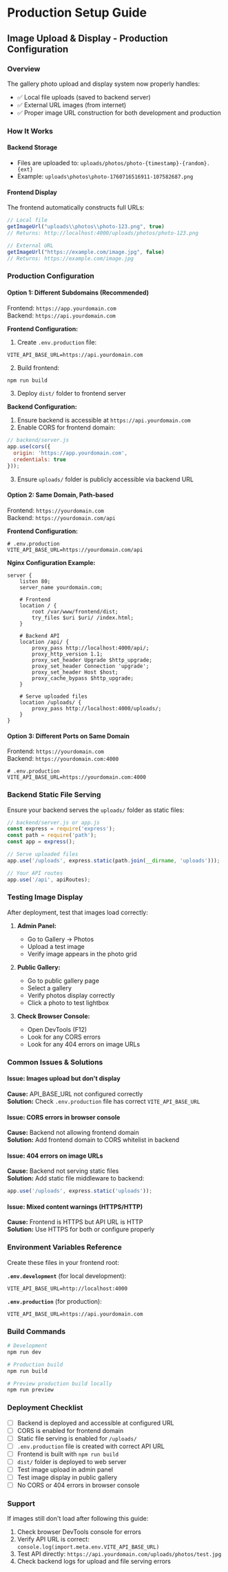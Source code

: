 # Production Setup Guide

## Image Upload & Display - Production Configuration

### Overview
The gallery photo upload and display system now properly handles:
- ✅ Local file uploads (saved to backend server)
- ✅ External URL images (from internet)
- ✅ Proper image URL construction for both development and production

### How It Works

#### Backend Storage
- Files are uploaded to: `uploads/photos/photo-{timestamp}-{random}.{ext}`
- Example: `uploads\photos\photo-1760716516911-107582687.png`

#### Frontend Display
The frontend automatically constructs full URLs:
```javascript
// Local file
getImageUrl("uploads\\photos\\photo-123.png", true)
// Returns: http://localhost:4000/uploads/photos/photo-123.png

// External URL
getImageUrl("https://example.com/image.jpg", false)
// Returns: https://example.com/image.jpg
```

### Production Configuration

#### Option 1: Different Subdomains (Recommended)
Frontend: `https://app.yourdomain.com`  
Backend: `https://api.yourdomain.com`

**Frontend Configuration:**
1. Create `.env.production` file:
```env
VITE_API_BASE_URL=https://api.yourdomain.com
```

2. Build frontend:
```bash
npm run build
```

3. Deploy `dist/` folder to frontend server

**Backend Configuration:**
1. Ensure backend is accessible at `https://api.yourdomain.com`
2. Enable CORS for frontend domain:
```javascript
// backend/server.js
app.use(cors({
  origin: 'https://app.yourdomain.com',
  credentials: true
}));
```

3. Ensure `uploads/` folder is publicly accessible via backend URL

#### Option 2: Same Domain, Path-based
Frontend: `https://yourdomain.com`  
Backend: `https://yourdomain.com/api`

**Frontend Configuration:**
```env
# .env.production
VITE_API_BASE_URL=https://yourdomain.com/api
```

**Nginx Configuration Example:**
```nginx
server {
    listen 80;
    server_name yourdomain.com;

    # Frontend
    location / {
        root /var/www/frontend/dist;
        try_files $uri $uri/ /index.html;
    }

    # Backend API
    location /api/ {
        proxy_pass http://localhost:4000/api/;
        proxy_http_version 1.1;
        proxy_set_header Upgrade $http_upgrade;
        proxy_set_header Connection 'upgrade';
        proxy_set_header Host $host;
        proxy_cache_bypass $http_upgrade;
    }

    # Serve uploaded files
    location /uploads/ {
        proxy_pass http://localhost:4000/uploads/;
    }
}
```

#### Option 3: Different Ports on Same Domain
Frontend: `https://yourdomain.com`  
Backend: `https://yourdomain.com:4000`

```env
# .env.production
VITE_API_BASE_URL=https://yourdomain.com:4000
```

### Backend Static File Serving

Ensure your backend serves the `uploads/` folder as static files:

```javascript
// backend/server.js or app.js
const express = require('express');
const path = require('path');
const app = express();

// Serve uploaded files
app.use('/uploads', express.static(path.join(__dirname, 'uploads')));

// Your API routes
app.use('/api', apiRoutes);
```

### Testing Image Display

After deployment, test that images load correctly:

1. **Admin Panel:**
   - Go to Gallery → Photos
   - Upload a test image
   - Verify image appears in the photo grid

2. **Public Gallery:**
   - Go to public gallery page
   - Select a gallery
   - Verify photos display correctly
   - Click a photo to test lightbox

3. **Check Browser Console:**
   - Open DevTools (F12)
   - Look for any CORS errors
   - Look for any 404 errors on image URLs

### Common Issues & Solutions

#### Issue: Images upload but don't display
**Cause:** API_BASE_URL not configured correctly  
**Solution:** Check `.env.production` file has correct `VITE_API_BASE_URL`

#### Issue: CORS errors in browser console
**Cause:** Backend not allowing frontend domain  
**Solution:** Add frontend domain to CORS whitelist in backend

#### Issue: 404 errors on image URLs
**Cause:** Backend not serving static files  
**Solution:** Add static file middleware to backend:
```javascript
app.use('/uploads', express.static('uploads'));
```

#### Issue: Mixed content warnings (HTTPS/HTTP)
**Cause:** Frontend is HTTPS but API URL is HTTP  
**Solution:** Use HTTPS for both or configure properly

### Environment Variables Reference

Create these files in your frontend root:

**`.env.development`** (for local development):
```env
VITE_API_BASE_URL=http://localhost:4000
```

**`.env.production`** (for production):
```env
VITE_API_BASE_URL=https://api.yourdomain.com
```

### Build Commands

```bash
# Development
npm run dev

# Production build
npm run build

# Preview production build locally
npm run preview
```

### Deployment Checklist

- [ ] Backend is deployed and accessible at configured URL
- [ ] CORS is enabled for frontend domain
- [ ] Static file serving is enabled for `/uploads/`
- [ ] `.env.production` file is created with correct API URL
- [ ] Frontend is built with `npm run build`
- [ ] `dist/` folder is deployed to web server
- [ ] Test image upload in admin panel
- [ ] Test image display in public gallery
- [ ] No CORS or 404 errors in browser console

### Support

If images still don't load after following this guide:

1. Check browser DevTools console for errors
2. Verify API URL is correct: `console.log(import.meta.env.VITE_API_BASE_URL)`
3. Test API directly: `https://api.yourdomain.com/uploads/photos/test.jpg`
4. Check backend logs for upload and file serving errors

